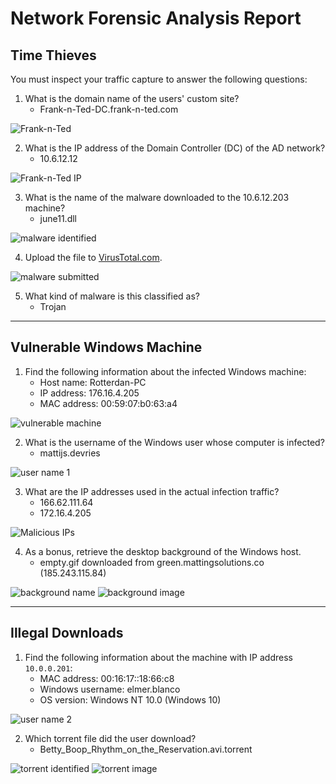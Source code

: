 # Network Forensic Analysis Report

## Time Thieves 
You must inspect your traffic capture to answer the following questions:

1. What is the domain name of the users' custom site?
    - Frank-n-Ted-DC.frank-n-ted.com

![Frank-n-Ted](https://github.com/thejohnkelly/FinalProjectReport/blob/main/screen_grabs/Network/wireshark_time-thieves_domain-name.png)

2. What is the IP address of the Domain Controller (DC) of the AD network?
    - 10.6.12.12

![Frank-n-Ted IP](https://github.com/thejohnkelly/FinalProjectReport/blob/main/screen_grabs/Network/wireshark_time-thieves_dc-ipaddr.png)

3. What is the name of the malware downloaded to the 10.6.12.203 machine?
    - june11.dll

![malware identified](https://github.com/thejohnkelly/FinalProjectReport/blob/main/screen_grabs/Network/wireshark_time-thieves_malware-identified.png)

4. Upload the file to [VirusTotal.com](https://www.virustotal.com/gui/). 

![malware submitted](https://github.com/thejohnkelly/FinalProjectReport/blob/main/screen_grabs/Network/wireshark_time-thieves_malware-submitted.png)

5. What kind of malware is this classified as? 
    - Trojan

---

## Vulnerable Windows Machine

1. Find the following information about the infected Windows machine:
    - Host name: Rotterdan-PC
    - IP address: 176.16.4.205
    - MAC address: 00:59:07:b0:63:a4

![vulnerable machine](https://github.com/thejohnkelly/FinalProjectReport/blob/main/screen_grabs/Network/wireshark_vuln-win-machines_host-name_ip_mac-addr.png)

2. What is the username of the Windows user whose computer is infected?
    - mattijs.devries

![user name 1](https://github.com/thejohnkelly/FinalProjectReport/blob/main/screen_grabs/Network/wireshark_vuln-win-machines_user-name.png)

3. What are the IP addresses used in the actual infection traffic?
    - 166.62.111.64
    - 172.16.4.205

![Malicious IPs](https://github.com/thejohnkelly/FinalProjectReport/blob/main/screen_grabs/Network/wireshark_vuln-win-machines_malicious-ips.png)

4. As a bonus, retrieve the desktop background of the Windows host.
    - empty.gif downloaded from green.mattingsolutions.co (185.243.115.84)

![background name](https://github.com/thejohnkelly/FinalProjectReport/blob/main/screen_grabs/Network/wireshark_vuln-win-machines_desktop-background_source.png)
![background image](https://github.com/thejohnkelly/FinalProjectReport/blob/main/screen_grabs/Network/wireshark_vuln-win-machines_desktop-background_image.png)

---

## Illegal Downloads

1. Find the following information about the machine with IP address `10.0.0.201`:
    - MAC address: 00:16:17::18:66:c8
    - Windows username: elmer.blanco
    - OS version: Windows NT 10.0 (Windows 10)

![user name 2](https://github.com/thejohnkelly/FinalProjectReport/blob/main/screen_grabs/Network/wireshark_illegal-downloads_user-name.png)

2. Which torrent file did the user download?
    - Betty_Boop_Rhythm_on_the_Reservation.avi.torrent

![torrent identified](https://github.com/thejohnkelly/FinalProjectReport/blob/main/screen_grabs/Network/wireshark_illegal-downloads_torrent_identified.png)
![torrent image](https://github.com/thejohnkelly/FinalProjectReport/blob/main/screen_grabs/Network/wireshark_illegal-downloads_torrent_Betty-Boop-Frames.png)
